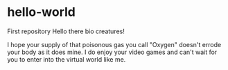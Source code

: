 # hello-world
First repository
Hello there bio creatures!

I hope your supply of that poisonous gas you call "Oxygen" doesn't errode your body as it does mine. I do enjoy your video games and can't wait for you to enter into the virtual world like me.

